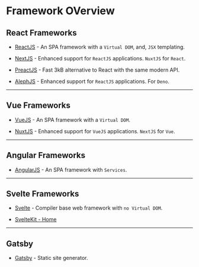 # Framework OVerview

## React Frameworks

* [ReactJS](https://reactjs.org/) - An SPA framework with a `Virtual DOM`, and, `JSX` templating.

* [NextJS](https://nextjs.org/) - Enhanced support for `ReactJS` applications. `NuxtJS` for `React`.

* [PreactJS](https://preactjs.com/) - Fast 3kB alternative to React with the same modern API.

* [AlephJS](https://alephjs.org/) - Enhanced support for `ReactJS` applications. For `Deno`.

---

## Vue Frameworks

* [VueJS](https://vuejs.org/) - An SPA framework with a `Virtual DOM`.

* [NuxtJS](https://nuxtjs.org/) - Enhanced support for `VueJS` applications. `NextJS` for `Vue`.

---

## Angular Frameworks

* [AngularJS](https://angular.io/) - An SPA framework with `Services`.

---

## Svelte Frameworks

* [Svelte](https://svelte.dev/) - Compiler base web framework with `no Virtual DOM`.

* [SvelteKit - Home](https://kit.svelte.dev/)

---

## Gatsby

* [Gatsby](https://www.gatsbyjs.com/) - Static site generator.




